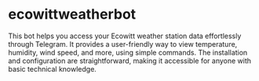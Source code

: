 # ecowittweatherbot
This bot helps you access your Ecowitt weather station data effortlessly through Telegram. It provides a user-friendly way to view temperature, humidity, wind speed, and more, using simple commands. The installation and configuration are straightforward, making it accessible for anyone with basic technical knowledge.
